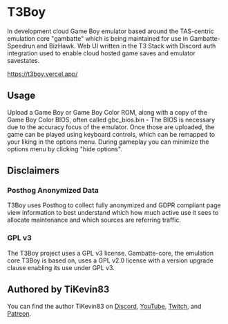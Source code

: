 # T3Boy

In development cloud Game Boy emulator based around the TAS-centric emulation core "gambatte" which is being maintained for use in Gambatte-Speedrun and BizHawk. Web UI written in the T3 Stack with Discord auth integration used to enable cloud hosted game saves and emulator savestates.

https://t3boy.vercel.app/

## Usage

Upload a Game Boy or Game Boy Color ROM, along with a copy of the Game Boy Color BIOS, often called gbc_bios.bin - The BIOS is necessary due to the accuracy focus of the emulator. Once those are uploaded, the game can be played using keyboard controls, which can be remapped to your liking in the options menu. During gameplay you can minimize the options menu by clicking "hide options".

## Disclaimers

### Posthog Anonymized Data

T3Boy uses Posthog to collect fully anonymized and GDPR compliant page view information to best understand which how much active use it sees to allocate maintenance and which sources are referring traffic.

### GPL v3

The T3Boy project uses a GPL v3 license. Gambatte-core, the emulation core T3Boy is based on, uses a GPL v2.0 license with a version upgrade clause enabling its use under GPL v3.

## Authored by TiKevin83

You can find the author TiKevin83 on [Discord](https://discord.gg/qMChgqkSET), [YouTube](https://www.youtube.com/@TiKevin83), [Twitch](https://www.twitch.tv/tikevin83), and [Patreon](https://www.patreon.com/TiKevin83Speedruns).
